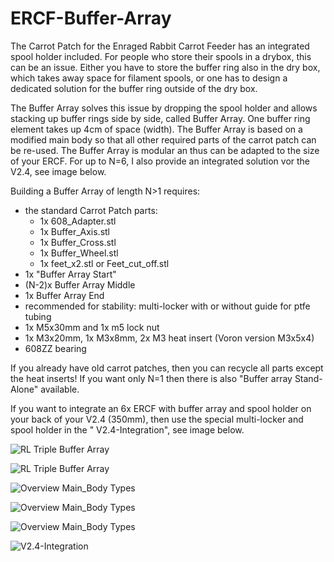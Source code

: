 # ERCF-Buffer-Array

The Carrot Patch for the Enraged Rabbit Carrot Feeder has an integrated spool holder included. For people who store their spools in a drybox, this can be an issue. Either you have to store the buffer ring also in the dry box, which takes away space for filament spools, or one has to design a dedicated solution for the buffer ring outside of the dry box.

The Buffer Array solves this issue by dropping the spool holder and allows stacking up buffer rings side by side, called Buffer Array. One buffer ring element takes up 4cm of space (width). The Buffer Array is based on a modified main body so that all other required parts of the carrot patch can be re-used. The Buffer Array is modular an thus can be adapted to the size of your ERCF. For up to N=6, I also provide an integrated solution vor the V2.4, see image below.

Building a Buffer Array of length N>1 requires:
- the standard Carrot Patch parts:
  - 1x 608_Adapter.stl
  - 1x Buffer_Axis.stl
  - 1x Buffer_Cross.stl
  - 1x Buffer_Wheel.stl
  - 1x feet_x2.stl or Feet_cut_off.stl
- 1x "Buffer Array Start"
- (N-2)x Buffer Array Middle
- 1x Buffer Array End
- recommended for stability: multi-locker with or without guide for ptfe tubing
- 1x M5x30mm and 1x m5 lock nut
- 1x M3x20mm, 1x M3x8mm, 2x M3 heat insert (Voron version M3x5x4)
- 608ZZ bearing

If you already have old carrot patches, then you can recycle all parts except the heat inserts!
If you want only N=1 then there is also "Buffer array Stand-Alone" available.

If you want to integrate an 6x ERCF with buffer array and spool holder on your back of your V2.4 (350mm), then use the special multi-locker and spool holder in the " V2.4-Integration", see image below.


![RL Triple Buffer Array](https://github.com/probably-Erwins-Cat/ERCF-Buffer-Array/blob/main/images/rl-buffer-array.jpg?raw=true?)

![RL Triple Buffer Array](https://github.com/probably-Erwins-Cat/ERCF-Buffer-Array/blob/main/images/rl_buffer_array_2.jpg?raw=true?)

![Overview Main_Body Types](https://github.com/probably-Erwins-Cat/ERCF-Buffer-Array/blob/main/images/CAD-start-middle-end-stand-alone.png?raw=true)

![Overview Main_Body Types](https://github.com/probably-Erwins-Cat/ERCF-Buffer-Array/blob/main/images/CAD-triple-buffer-array.png?raw=true)

![Overview Main_Body Types](https://github.com/probably-Erwins-Cat/ERCF-Buffer-Array/blob/main/images/CAD-triple-buffer-array-iso.png?raw=true)

![V2.4-Integration](https://github.com/probably-Erwins-Cat/ERCF-Buffer-Array/blob/main/images/V2.4-integration.jpg?raw=true)
